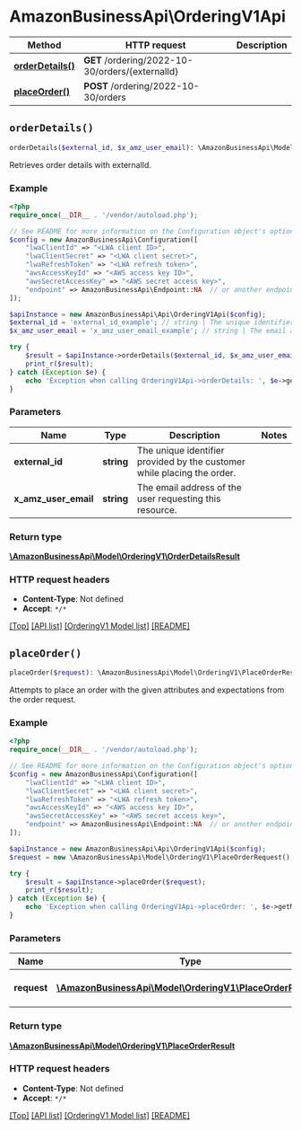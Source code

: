 # AmazonBusinessApi\OrderingV1Api

Method | HTTP request | Description
------------- | ------------- | -------------
[**orderDetails()**](OrderingV1Api.md#orderDetails) | **GET** /ordering/2022-10-30/orders/{externalId} | 
[**placeOrder()**](OrderingV1Api.md#placeOrder) | **POST** /ordering/2022-10-30/orders | 


## `orderDetails()`

```php
orderDetails($external_id, $x_amz_user_email): \AmazonBusinessApi\Model\OrderingV1\OrderDetailsResult
```



Retrieves order details with externalId.

### Example

```php
<?php
require_once(__DIR__ . '/vendor/autoload.php');

// See README for more information on the Configuration object's options
$config = new AmazonBusinessApi\Configuration([
    "lwaClientId" => "<LWA client ID>",
    "lwaClientSecret" => "<LWA client secret>",
    "lwaRefreshToken" => "<LWA refresh token>",
    "awsAccessKeyId" => "<AWS access key ID>",
    "awsSecretAccessKey" => "<AWS secret access key>",
    "endpoint" => AmazonBusinessApi\Endpoint::NA  // or another endpoint from lib/Endpoints.php
]);

$apiInstance = new AmazonBusinessApi\Api\OrderingV1Api($config);
$external_id = 'external_id_example'; // string | The unique identifier provided by the customer while placing the order.
$x_amz_user_email = 'x_amz_user_email_example'; // string | The email address of the user requesting this resource.

try {
    $result = $apiInstance->orderDetails($external_id, $x_amz_user_email);
    print_r($result);
} catch (Exception $e) {
    echo 'Exception when calling OrderingV1Api->orderDetails: ', $e->getMessage(), PHP_EOL;
}
```

### Parameters

Name | Type | Description  | Notes
------------- | ------------- | ------------- | -------------
 **external_id** | **string**| The unique identifier provided by the customer while placing the order. |
 **x_amz_user_email** | **string**| The email address of the user requesting this resource. |

### Return type

[**\AmazonBusinessApi\Model\OrderingV1\OrderDetailsResult**](../Model/OrderingV1/OrderDetailsResult.md)

### HTTP request headers

- **Content-Type**: Not defined
- **Accept**: `*/*`

[[Top]](#) [[API list]](../)
[[OrderingV1 Model list]](../Model/OrderingV1)
[[README]](../../README.md)

## `placeOrder()`

```php
placeOrder($request): \AmazonBusinessApi\Model\OrderingV1\PlaceOrderResult
```



Attempts to place an order with the given attributes and expectations from the order request.

### Example

```php
<?php
require_once(__DIR__ . '/vendor/autoload.php');

// See README for more information on the Configuration object's options
$config = new AmazonBusinessApi\Configuration([
    "lwaClientId" => "<LWA client ID>",
    "lwaClientSecret" => "<LWA client secret>",
    "lwaRefreshToken" => "<LWA refresh token>",
    "awsAccessKeyId" => "<AWS access key ID>",
    "awsSecretAccessKey" => "<AWS secret access key>",
    "endpoint" => AmazonBusinessApi\Endpoint::NA  // or another endpoint from lib/Endpoints.php
]);

$apiInstance = new AmazonBusinessApi\Api\OrderingV1Api($config);
$request = new \AmazonBusinessApi\Model\OrderingV1\PlaceOrderRequest(); // \AmazonBusinessApi\Model\OrderingV1\PlaceOrderRequest | A request to place an order.

try {
    $result = $apiInstance->placeOrder($request);
    print_r($result);
} catch (Exception $e) {
    echo 'Exception when calling OrderingV1Api->placeOrder: ', $e->getMessage(), PHP_EOL;
}
```

### Parameters

Name | Type | Description  | Notes
------------- | ------------- | ------------- | -------------
 **request** | [**\AmazonBusinessApi\Model\OrderingV1\PlaceOrderRequest**](../Model/OrderingV1/PlaceOrderRequest.md)| A request to place an order. |

### Return type

[**\AmazonBusinessApi\Model\OrderingV1\PlaceOrderResult**](../Model/OrderingV1/PlaceOrderResult.md)

### HTTP request headers

- **Content-Type**: Not defined
- **Accept**: `*/*`

[[Top]](#) [[API list]](../)
[[OrderingV1 Model list]](../Model/OrderingV1)
[[README]](../../README.md)
